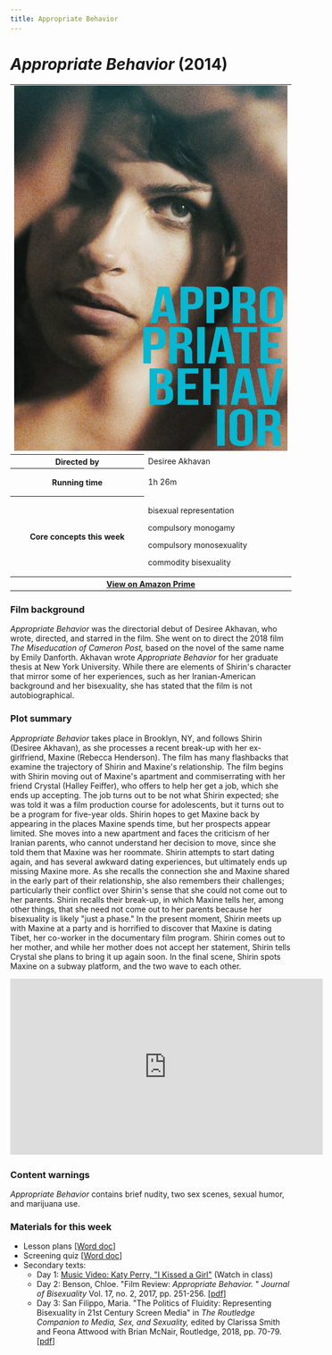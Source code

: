 ```yaml
---
title: Appropriate Behavior
---
```

# *Appropriate Behavior* (2014)

<table class="infobox"><tbody>
<tr><td colspan="2" class="infobox-center">

<a href="/modules/unit 1: comedy/appropriate.jpg">
<img src="/modules/unit 1: comedy/appropriate.jpg" class="infobox-poster" />
</a></td></tr>

<tr><th scope="row" class="infobox-label">Directed by</th><td class="infobox-data">
Desiree Akhavan
</td></tr><tr><th scope="row" class="infobox-label">Running time</th><td class="infobox-data">

1h 26m

</td></tr><tr><th scope="row" class="infobox-label">Core concepts this week</th><td class="infobox-data">

<p>bisexual representation</p>
<p>compulsory monogamy</p>
<p>compulsory monosexuality</p>
<p>commodity bisexuality</p>

</td></tr><tr><th colspan="2" class="infobox-center">
<a href="https://www.amazon.com/Appropriate-Behavior-Desiree-Akhavan/dp/B00SB2SDPS">
View on Amazon Prime</a></th></tr></tbody></table>

### Film background
*Appropriate Behavior* was the directorial debut of Desiree Akhavan, who wrote, directed, and starred in the film. She went on to direct the 2018 film *The Miseducation of Cameron Post,* based on the novel of the same name by Emily Danforth. Akhavan wrote *Appropriate Behavior* for her graduate thesis at New York University. While there are elements of Shirin's character that mirror some of her experiences, such as her Iranian-American background and her bisexuality, she has stated that the film is not autobiographical.

### Plot summary
*Appropriate Behavior* takes place in Brooklyn, NY, and follows Shirin (Desiree Akhavan), as she processes a recent break-up with her ex-girlfriend, Maxine (Rebecca Henderson). The film has many flashbacks that examine the trajectory of Shirin and Maxine's relationship.
The film begins with Shirin moving out of Maxine's apartment and commiserrating with her friend Crystal (Halley Feiffer), who offers to help her get a job, which she ends up accepting. The job turns out to be not what Shirin expected; she was told it was a film production course for adolescents, but it turns out to be a program for five-year olds. Shirin hopes to get Maxine back by appearing in the places Maxine spends time, but her prospects appear limited. She moves into a new apartment and faces the criticism of her Iranian parents, who cannot understand her decision to move, since she told them that Maxine was her roommate. Shirin attempts to start dating again, and has several awkward dating experiences, but ultimately ends up missing Maxine more. As she recalls the connection she and Maxine shared in the early part of their relationship, she also remembers their challenges; particularly their conflict over Shirin's sense that she could not come out to her parents. Shirin recalls their break-up, in which Maxine tells her, among other things, that she need not come out to her parents because her bisexuality is likely "just a phase." In the present moment, Shirin meets up with Maxine at a party and is horrified to discover that Maxine is dating Tibet, her co-worker in the documentary film program. Shirin comes out to her mother, and while her mother does not accept her statement, Shirin tells Crystal she plans to bring it up again soon. In the final scene, Shirin spots Maxine on a subway platform, and the two wave to each other.   

<div class="video-container">
<iframe width="560" height="315" src="https://www.youtube.com/embed/IjZ80dLFFfE" frameborder="0" allow="accelerometer; autoplay; clipboard-write; encrypted-media; gyroscope; picture-in-picture" allowfullscreen></iframe>
</div>

### Content warnings
*Appropriate Behavior* contains brief nudity, two sex scenes, sexual humor, and marijuana use.

### Materials for this week
* Lesson plans [<a href="/modules/unit 1: comedy/~$propriate Behavior LP.docx" download>Word doc</a>]
* Screening quiz [<a href="/modules/unit 1: comedy/Appropriate Behavior Quiz.docx" download>Word doc</a>]
* Secondary texts:
    * Day 1: [Music Video: Katy Perry, "I Kissed a Girl"](https://www.youtube.com/watch?v=tAp9BKosZXs) (Watch in class)
    * Day 2: Benson, Chloe. "Film Review: *Appropriate Behavior.* " *Journal of Bisexuality* Vol. 17, no. 2, 2017, pp. 251-256. [<a href="/modules/unit 1: comedy/Appropriate Behavior Review.pdf" download>pdf</a>]
    * Day 3: San Filippo, Maria. "The Politics of Fluidity: Representing Bisexuality in 21st Century Screen Media" in *The Routledge Companion to Media, Sex, and Sexuality,* edited by Clarissa Smith and Feona Attwood with Brian McNair, Routledge, 2018, pp. 70-79. [<a href="/modules/unit 1: comedy/Politics of Fluidity.pdf" download>pdf</a>]
